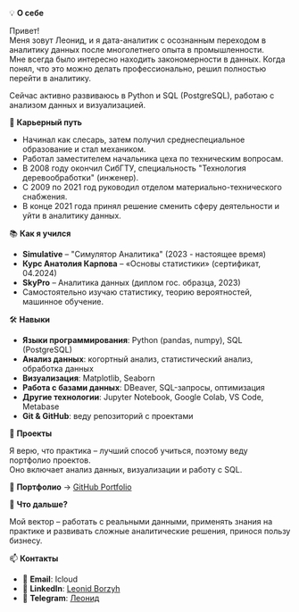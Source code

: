 💡 **О себе**  

Привет!  
Меня зовут Леонид, и я дата-аналитик с осознанным переходом в аналитику данных после многолетнего опыта в промышленности.  
Мне всегда было интересно находить закономерности в данных. Когда понял, что это можно делать профессионально, решил полностью перейти в аналитику.  

Сейчас активно развиваюсь в Python и SQL (PostgreSQL), работаю с анализом данных и визуализацией.  

🚀 **Карьерный путь**  

- Начинал как слесарь, затем получил среднеспециальное образование и стал механиком.  
- Работал заместителем начальника цеха по техническим вопросам.  
- В 2008 году окончил СибГТУ, специальность "Технология деревообработки" (инженер).  
- С 2009 по 2021 год руководил отделом материально-технического снабжения.  
- В конце 2021 года принял решение сменить сферу деятельности и уйти в аналитику данных.  

📚 **Как я учился**  

- **Simulative** – "Симулятор Аналитика" (2023 - настоящее время)  
- **Курс Анатолия Карпова** – «Основы статистики» (сертификат, 04.2024)  
- **SkyPro** – Аналитика данных (диплом гос. образца, 2023)  
- Самостоятельно изучаю статистику, теорию вероятностей, машинное обучение.  

🛠 **Навыки**  

- **Языки программирования**: Python (pandas, numpy), SQL (PostgreSQL)  
- **Анализ данных**: когортный анализ, статистический анализ, обработка данных  
- **Визуализация**: Matplotlib, Seaborn  
- **Работа с базами данных**: DBeaver, SQL-запросы, оптимизация  
- **Другие технологии**: Jupyter Notebook, Google Colab, VS Code, Metabase  
- **Git & GitHub**: веду репозиторий с проектами  

📌 **Проекты**  

Я верю, что практика – лучший способ учиться, поэтому веду портфолио проектов.  
Оно включает анализ данных, визуализации и работу с SQL.  

🔗 **Портфолио** → [GitHub Portfolio](https://github.com/ТВОЙ_НИК/portfolio)  

🎯 **Что дальше?**  

Мой вектор – работать с реальными данными, применять знания на практике и развивать сложные аналитические решения, принося пользу бизнесу.  

📫 **Контакты**  

- 📩 **Email**: Icloud  
- 🔗 **LinkedIn**: [Leonid Borzyh](https://linkedin.com/in/ТВОЙ_НИК)  
- 📨 **Telegram**: [Леонид](https://t.me/ТВОЙ_НИК)  




